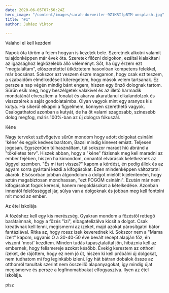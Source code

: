 ```yaml
---
date: 2020-06-05T07:56:24Z
hero_image: "/content/images/sarah-dorweiler-9Z1KRIfpBTM-unsplash.jpg"
title: "#1"
author: Juhász Viktor

---
```

Valahol el kell kezdeni

Napok óta töröm a fejem hogyan is kezdjek bele. Szeretnék alkotni valamit tulajdonképpen már évek óta. Szeretek filózni dolgokon, ezáltal kialakítani az igazsághoz legközelebb álló véleményt. Sőt, ha úgy érzem ezt "megtaláltam", előszeretettel ütköztetem hasonlóan kompetens felekkel, már bocsánat. Sokszor azt veszem észre magamon, hogy csak ezt teszem, a szabaidőm elmélkedéseit kiteregetem, hogy mások velem tartsanak. Ez persze a nap végén mindig bánt engem, hiszen egy önző dolognak tartom. Sűrűn esik meg, hogy beszélgetek valakivel és az illető harmadik mondatánál elveszítem a fonalat és akarva akaratlanul elkalandolzok és visszatérek a saját gondolataimba. Olyan vagyok mint egy aranyos kis kutya. Ha sikerül elkapni a figyelmem, könnyen szerethető vagyok. Csalogathatod azonban a kutyát, de ha őt valami szagosabb, színesebb dolog megfog, máris 100%-ban az új dologra fókuszál. 

Kéne

Nagy terveket szövögetve sűrűn mondom hogy adott dolgokat csinálni 'kéne' és egyik kedves barátom, Bazsi mindig kinevet emiatt. Teljesen jogosan. Egyszerűen túlhasználtam, túl sokszor maradt hiú ábránd a "tökéletes terv". Hiszek abban, hogy a "kéne" fázisnak meg kell maradni az ember fejében, hiszen ha kimondom, onnantól elvárások keletkeznek az üggyel szemben. "És mi tart vissza?" kapom a kérdést, én pedig állok és az agyam sorra gyártani kezdi a kifogásokat. Ezen mindenképpen változtatni akarok. Elsősorban jobban átgondolom a dolgot mielőtt kijelenteném, hogy aztán magabiztosan mondhassan, "ezt FOGOM csinálni".  Ezután már nem kifogásokat fogok keresni, hanem megoldásokat a kételkedése. Azonban innentől felelősséggel jár, súlya van a dolgoknak és jobban meg kell fontolni mit mond az ember.

Az étel iskolája

A főzéshez kell egy kis merészség. Gyakran mondom a főzéstől rettegő barátaimnak, hogy a főzés "ízi", elbagatelizálva kicsit a dolgot. Csak kreatívnak kell lenni, megismerni az ízeket, majd azokat párosítgatni bátor fantáziával. Ritka az, hogy rossz ízek keverednek ki. Sokszor nem a "Mama ízeit" kapom, ugyanis Ő a 30-40-50 éve bevált recept alapján főz, én viszont 'most' kezdtem. Minden tudás tapasztalattal jön, hibáznia kell az embernek, hogy felismereje azokat később.  Évekig kerestem az otthoni ízeket, de rájöttem, hogy ez nem jó út, hiszen ki kell próbálni új dolgokat, nem tudhatom mi fog leginkább ízleni. Így hát bátran dobálok össze az otthonról tanultak szerint nem összeillő alapanyagokat, így mindig újat megismerve és persze a legfinomabbakat elfogyasztva. Ilyen az étel iskolája.

písz